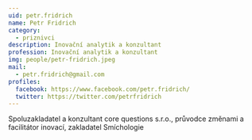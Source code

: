 ```yaml
---
uid: petr.fridrich
name: Petr Fridrich
category:
  - priznivci
description: Inovační analytik a konzultant 
profession: Inovační analytik a konzultant 
img: people/petr-fridrich.jpeg
mail:
  - petr.fridrich@gmail.com
profiles:
  facebook: https://www.facebook.com/petr.fridrich/
  twitter: https://twitter.com/petrfridrich
---
```


Spoluzakladatel a konzultant core questions s.r.o., průvodce změnami a facilitátor inovací, zakladatel Smíchologie
